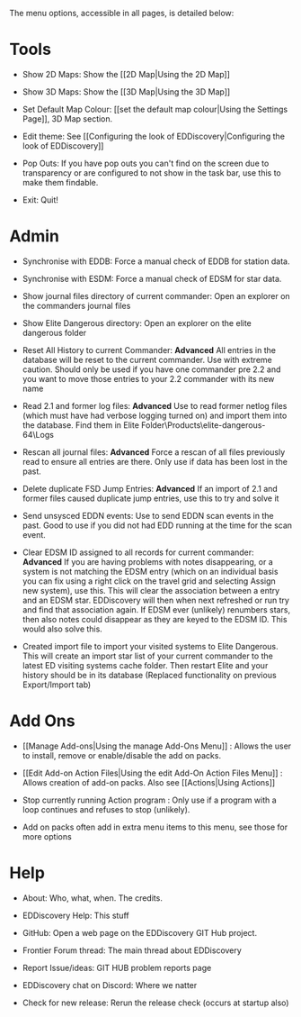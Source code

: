The menu options, accessible in all pages, is detailed below:

# Tools

* Show 2D Maps: Show the [[2D Map|Using the 2D Map]]
* Show 3D Maps: Show the [[3D Map|Using the 3D Map]]

* Set Default Map Colour: [[set the default map colour|Using the Settings Page]], 3D Map section.

* Edit theme: See [[Configuring the look of EDDiscovery|Configuring the look of EDDiscovery]]

* Pop Outs: If you have pop outs you can't find on the screen due to transparency or are configured to not show in the task bar, use this to make them findable.

* Exit: Quit!

# Admin

* Synchronise with EDDB: Force a manual check of EDDB for station data.

* Synchronise with ESDM: Force a manual check of EDSM for star data.

* Show journal files directory of current commander: Open an explorer on the commanders journal files

* Show Elite Dangerous directory: Open an explorer on the elite dangerous folder

* Reset All History to current Commander: **Advanced** All entries in the database will be reset to the current commander. Use with extreme caution. Should only be used if you have one commander pre 2.2 and you want to move those entries to your 2.2 commander with its new name

* Read 2.1 and former log files: **Advanced** Use to read former netlog files (which must have had verbose logging turned on) and import them into the database. Find them in Elite Folder\Products\elite-dangerous-64\Logs

* Rescan all journal files: **Advanced** Force a rescan of all files previously read to ensure all entries are there. Only use if data has been lost in the past.

* Delete duplicate FSD Jump Entries: **Advanced** If an import of 2.1 and former files caused duplicate jump entries, use this to try and solve it

* Send unsysced EDDN events: Use to send EDDN scan events in the past. Good to use if you did not had EDD running at the time for the scan event.

* Clear EDSM ID assigned to all records for current commander: **Advanced** If you are having problems with notes disappearing, or a system is not matching the EDSM entry (which on an individual basis you can fix using a right click on the travel grid and selecting Assign new system), use this. This will clear the association between a entry and an EDSM star.  EDDiscovery will then when next refreshed or run try and find that association again.  If EDSM ever (unlikely) renumbers stars, then also notes could disappear as they are keyed to the EDSM ID.  This would also solve this.

* Created import file to import your visited systems to Elite Dangerous. This will create an import star list of your current commander to the latest ED visiting systems cache folder.  Then restart Elite and your history should be in its database (Replaced functionality on previous Export/Import tab)

# Add Ons

* [[Manage Add-ons|Using the manage Add-Ons Menu]] : Allows the user to install, remove or enable/disable the add on packs.

* [[Edit Add-on Action Files|Using the edit Add-On Action Files Menu]] : Allows creation of add-on packs.  Also see [[Actions|Using Actions]]

* Stop currently running Action program : Only use if a program with a loop continues and refuses to stop (unlikely).

* Add on packs often add in extra menu items to this menu, see those for more options

# Help

* About: Who, what, when.  The credits.

* EDDiscovery Help: This stuff

* GitHub: Open a web page on the EDDiscovery GIT Hub project.

* Frontier Forum thread: The main thread about EDDiscovery

* Report Issue/ideas: GIT HUB problem reports page

* EDDiscovery chat on Discord: Where we natter

* Check for new release: Rerun the release check (occurs at startup also)

